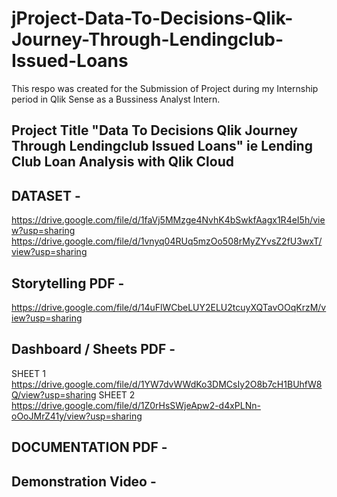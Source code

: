 # jProject-Data-To-Decisions-Qlik-Journey-Through-Lendingclub-Issued-Loans
This respo was created for the Submission of Project during my Internship period in Qlik Sense as a Bussiness Analyst Intern. 
## Project Title "Data To Decisions Qlik Journey Through Lendingclub Issued Loans" ie Lending Club Loan Analysis with Qlik Cloud 

## DATASET - 
  https://drive.google.com/file/d/1faVj5MMzge4NvhK4bSwkfAagx1R4eI5h/view?usp=sharing
  https://drive.google.com/file/d/1vnyq04RUq5mzOo508rMyZYvsZ2fU3wxT/view?usp=sharing

## Storytelling PDF -
 https://drive.google.com/file/d/14uFlWCbeLUY2ELU2tcuyXQTavOOqKrzM/view?usp=sharing

## Dashboard / Sheets PDF -
 SHEET 1  https://drive.google.com/file/d/1YW7dvWWdKo3DMCsIy2O8b7cH1BUhfW8Q/view?usp=sharing
 SHEET 2  https://drive.google.com/file/d/1Z0rHsSWjeApw2-d4xPLNn-oOoJMrZ41y/view?usp=sharing

## DOCUMENTATION PDF -


## Demonstration Video - 


